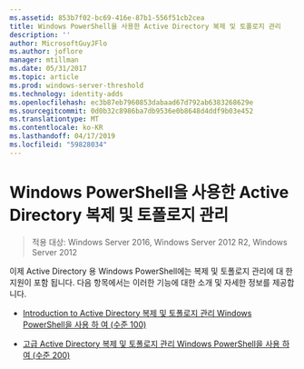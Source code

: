 ```yaml
---
ms.assetid: 853b7f02-bc69-416e-87b1-556f51cb2cea
title: Windows PowerShell을 사용한 Active Directory 복제 및 토폴로지 관리
description: ''
author: MicrosoftGuyJFlo
ms.author: joflore
manager: mtillman
ms.date: 05/31/2017
ms.topic: article
ms.prod: windows-server-threshold
ms.technology: identity-adds
ms.openlocfilehash: ec3b87eb7960853dabaad67d792ab6383268629e
ms.sourcegitcommit: 0d0b32c8986ba7db9536e0b8648d4ddf9b03e452
ms.translationtype: MT
ms.contentlocale: ko-KR
ms.lasthandoff: 04/17/2019
ms.locfileid: "59828034"
---
```

# <a name="active-directory-replication-and-topology-management-using-windows-powershell"></a>Windows PowerShell을 사용한 Active Directory 복제 및 토폴로지 관리

>적용 대상: Windows Server 2016, Windows Server 2012 R2, Windows Server 2012

이제 Active Directory 용 Windows PowerShell에는 복제 및 토폴로지 관리에 대 한 지원이 포함 됩니다. 다음 항목에서는 이러한 기능에 대한 소개 및 자세한 정보를 제공합니다.  
  
-   [Introduction to Active Directory 복제 및 토폴로지 관리 Windows PowerShell을 사용 하 여 &#40;수준 100&#41;](../../../ad-ds/manage/powershell/Introduction-to-Active-Directory-Replication-and-Topology-Management-Using-Windows-PowerShell--Level-100-.md)  
  
-   [고급 Active Directory 복제 및 토폴로지 관리 Windows PowerShell을 사용 하 여 &#40;수준 200&#41;](../../../ad-ds/manage/powershell/Advanced-Active-Directory-Replication-and-Topology-Management-Using-Windows-PowerShell--Level-200-.md)  
  


